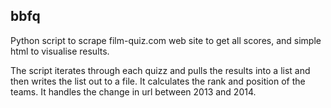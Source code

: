 ## bbfq

Python script to scrape film-quiz.com web site to get all scores, and simple html to visualise results.

The script iterates through each quizz and pulls the results into a list and then writes the list out to a file. It calculates the rank and position of the teams. It handles the change in url between 2013 and 2014.
